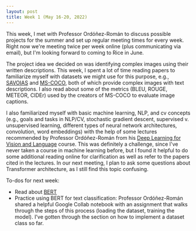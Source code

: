 ```yaml
---
layout: post
title: Week 1 (May 16-20, 2022)
---
```


This week, I met with Professor Ordóñez-Román to discuss possible projects for the summer and set up regular meeting times for every week. 
Right now we're meeting twice per week online (plus communicating via email), but I'm looking forward to coming to Rice in June.

The project idea we decided on was identifying complex images using their written descriptions. 
This week, I spent a lot of time reading papers to familiarize myself with datasets we might use for this purpose, 
e.g., [SAVOIAS](https://arxiv.org/abs/1810.01771) and [MS-COCO](https://cocodataset.org/#home), both of which provide complex images with text descriptions.
I also read about some of the metrics (BLEU, ROUGE, METEOR, CIDEr) used by the creators of MS-COCO to evaluate image captions.

I also familiarized myself with basic machine learning, NLP, and cv concepts (e.g., goals and tasks in NLP/CV, stochastic gradient descent, 
supervised v. unsupervised learning, different types of neural network architectures, convolution, word embeddings) with the help of some lectures 
recommended by Professor Ordóñez-Román from his [Deep Learning for Vision and
Language](https://www.cs.rice.edu/~vo9/deep-vislang/) course. 
This was definitely a challenge, since I've never taken a course in machine learning before,
but I found it helpful to do some additional reading online for clarification as well as refer to the papers cited in the lectures. 
In our next meeting, I plan to ask some questions about Transformer architecture, as I still find this topic confusing.

To-dos for next week:
- Read about [BERT](https://arxiv.org/abs/1810.04805)
- Practice using BERT for text classification: Professor Ordóñez-Román shared a helpful Google Collab notebook with an assignment that walks through 
the steps of this process (loading the dataset, training the model). I've gotten through the section on how to implement a dataset class so far.
